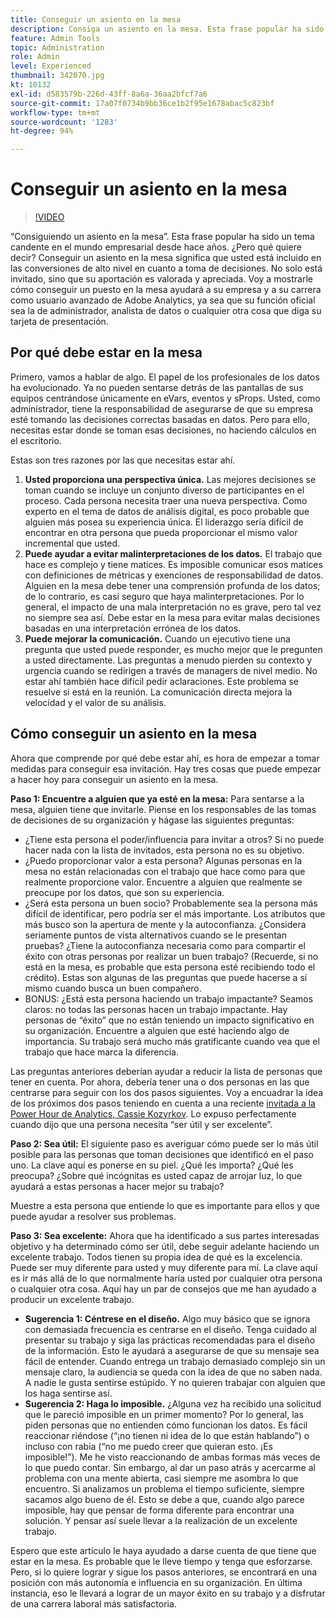 ```yaml
---
title: Conseguir un asiento en la mesa
description: Consiga un asiento en la mesa. Esta frase popular ha sido un tema candente en el mundo empresarial desde hace años. ¿Pero qué quiere decir? Conseguir un asiento en la mesa significa que usted está incluido en las conversiones de alto nivel en cuanto a toma de decisiones. No solo está invitado, sino que su aportación es valorada y apreciada. Voy a mostrarle cómo conseguir un asiento en la mesa ayudará a su empresa y a su carrera como administrador de Adobe Analytics.
feature: Admin Tools
topic: Administration
role: Admin
level: Experienced
thumbnail: 342070.jpg
kt: 10132
exl-id: d583579b-226d-43ff-8a6a-36aa2bfcf7a6
source-git-commit: 17a07f0734b9bb36ce1b2f95e1678abac5c823bf
workflow-type: tm+mt
source-wordcount: '1283'
ht-degree: 94%

---
```


# Conseguir un asiento en la mesa

>[!VIDEO](https://video.tv.adobe.com/v/342070/?quality=12&learn=on)

“Consiguiendo un asiento en la mesa”. Esta frase popular ha sido un tema candente en el mundo empresarial desde hace años. ¿Pero qué quiere decir? Conseguir un asiento en la mesa significa que usted está incluido en las conversiones de alto nivel en cuanto a toma de decisiones. No solo está invitado, sino que su aportación es valorada y apreciada. Voy a mostrarle cómo conseguir un puesto en la mesa ayudará a su empresa y a su carrera como usuario avanzado de Adobe Analytics, ya sea que su función oficial sea la de administrador, analista de datos o cualquier otra cosa que diga su tarjeta de presentación.

## Por qué debe estar en la mesa

Primero, vamos a hablar de algo. El papel de los profesionales de los datos ha evolucionado. Ya no pueden sentarse detrás de las pantallas de sus equipos centrándose únicamente en eVars, eventos y sProps. Usted, como administrador, tiene la responsabilidad de asegurarse de que su empresa esté tomando las decisiones correctas basadas en datos. Pero para ello, necesitas estar donde se toman esas decisiones, no haciendo cálculos en el escritorio.

Estas son tres razones por las que necesitas estar ahí.

1. **Usted proporciona una perspectiva única.** Las mejores decisiones se toman cuando se incluye un conjunto diverso de participantes en el proceso. Cada persona necesita traer una nueva perspectiva. Como experto en el tema de datos de análisis digital, es poco probable que alguien más posea su experiencia única. El liderazgo sería difícil de encontrar en otra persona que pueda proporcionar el mismo valor incremental que usted.
1. **Puede ayudar a evitar malinterpretaciones de los datos.** El trabajo que hace es complejo y tiene matices. Es imposible comunicar esos matices con definiciones de métricas y exenciones de responsabilidad de datos. Alguien en la mesa debe tener una comprensión profunda de los datos; de lo contrario, es casi seguro que haya malinterpretaciones. Por lo general, el impacto de una mala interpretación no es grave, pero tal vez no siempre sea así. Debe estar en la mesa para evitar malas decisiones basadas en una interpretación errónea de los datos.
1. **Puede mejorar la comunicación.** Cuando un ejecutivo tiene una pregunta que usted puede responder, es mucho mejor que le pregunten a usted directamente. Las preguntas a menudo pierden su contexto y urgencia cuando se redirigen a través de managers de nivel medio. No estar ahí también hace difícil pedir aclaraciones. Este problema se resuelve si está en la reunión. La comunicación directa mejora la velocidad y el valor de su análisis.

## Cómo conseguir un asiento en la mesa

Ahora que comprende por qué debe estar ahí, es hora de empezar a tomar medidas para conseguir esa invitación. Hay tres cosas que puede empezar a hacer hoy para conseguir un asiento en la mesa.

**Paso 1: Encuentre a alguien que ya esté en la mesa:** Para sentarse a la mesa, alguien tiene que invitarle. Piense en los responsables de las tomas de decisiones de su organización y hágase las siguientes preguntas:

* ¿Tiene esta persona el poder/influencia para invitar a otros? Si no puede hacer nada con la lista de invitados, esta persona no es su objetivo.
* ¿Puedo proporcionar valor a esta persona? Algunas personas en la mesa no están relacionadas con el trabajo que hace como para que realmente proporcione valor. Encuentre a alguien que realmente se preocupe por los datos, que son su experiencia.
* ¿Será esta persona un buen socio? Probablemente sea la persona más difícil de identificar, pero podría ser el más importante. Los atributos que más busco son la apertura de mente y la autoconfianza. ¿Considera seriamente puntos de vista alternativos cuando se le presentan pruebas? ¿Tiene la autoconfianza necesaria como para compartir el éxito con otras personas por realizar un buen trabajo? (Recuerde, si no está en la mesa, es probable que esta persona esté recibiendo todo el crédito). Estas son algunas de las preguntas que puede hacerse a sí mismo cuando busca un buen compañero.
* BONUS: ¿Está esta persona haciendo un trabajo impactante? Seamos claros: no todas las personas hacen un trabajo impactante. Hay personas de “éxito” que no están teniendo un impacto significativo en su organización. Encuentre a alguien que esté haciendo algo de importancia. Su trabajo será mucho más gratificante cuando vea que el trabajo que hace marca la diferencia.

Las preguntas anteriores deberían ayudar a reducir la lista de personas que tener en cuenta. Por ahora, debería tener una o dos personas en las que centrarse para seguir con los dos pasos siguientes. Voy a encuadrar la idea de los próximos dos pasos teniendo en cuenta a una reciente [invitada a la Power Hour de Analytics, Cassie Kozyrkov](https://analyticshour.io/2021/12/14/182-making-better-decisions-and-being-useful-with-cassie-kozyrkov/). Lo expuso perfectamente cuando dijo que una persona necesita “ser útil y ser excelente”.

**Paso 2: Sea útil:** El siguiente paso es averiguar cómo puede ser lo más útil posible para las personas que toman decisiones que identificó en el paso uno. La clave aquí es ponerse en su piel. ¿Qué les importa? ¿Qué les preocupa? ¿Sobre qué incógnitas es usted capaz de arrojar luz, lo que ayudará a estas personas a hacer mejor su trabajo?

Muestre a esta persona que entiende lo que es importante para ellos y que puede ayudar a resolver sus problemas.

**Paso 3: Sea excelente:** Ahora que ha identificado a sus partes interesadas objetivo y ha determinado cómo ser útil, debe seguir adelante haciendo un excelente trabajo. Todos tienen su propia idea de qué es la excelencia. Puede ser muy diferente para usted y muy diferente para mí. La clave aquí es ir más allá de lo que normalmente haría usted por cualquier otra persona o cualquier otra cosa. Aquí hay un par de consejos que me han ayudado a producir un excelente trabajo.

* **Sugerencia 1: Céntrese en el diseño.** Algo muy básico que se ignora con demasiada frecuencia es centrarse en el diseño. Tenga cuidado al presentar su trabajo y siga las prácticas recomendadas para el diseño de la información. Esto le ayudará a asegurarse de que su mensaje sea fácil de entender. Cuando entrega un trabajo demasiado complejo sin un mensaje claro, la audiencia se queda con la idea de que no saben nada. A nadie le gusta sentirse estúpido. Y no quieren trabajar con alguien que los haga sentirse así.
* **Sugerencia 2: Haga lo imposible.** ¿Alguna vez ha recibido una solicitud que le pareció imposible en un primer momento? Por lo general, las piden personas que no entienden cómo funcionan los datos. Es fácil reaccionar riéndose (“¡no tienen ni idea de lo que están hablando”) o incluso con rabia (“no me puedo creer que quieran esto. ¡Es imposible!”). Me he visto reaccionando de ambas formas más veces de lo que puedo contar. Sin embargo, al dar un paso atrás y acercarme al problema con una mente abierta, casi siempre me asombra lo que encuentro. Si analizamos un problema el tiempo suficiente, siempre sacamos algo bueno de él. Esto se debe a que, cuando algo parece imposible, hay que pensar de forma diferente para encontrar una solución. Y pensar así suele llevar a la realización de un excelente trabajo.

Espero que este artículo le haya ayudado a darse cuenta de que tiene que estar en la mesa. Es probable que le lleve tiempo y tenga que esforzarse. Pero, si lo quiere lograr y sigue los pasos anteriores, se encontrará en una posición con más autonomía e influencia en su organización. En última instancia, eso le llevará a lograr de un mayor éxito en su trabajo y a disfrutar de una carrera laboral más satisfactoria.
